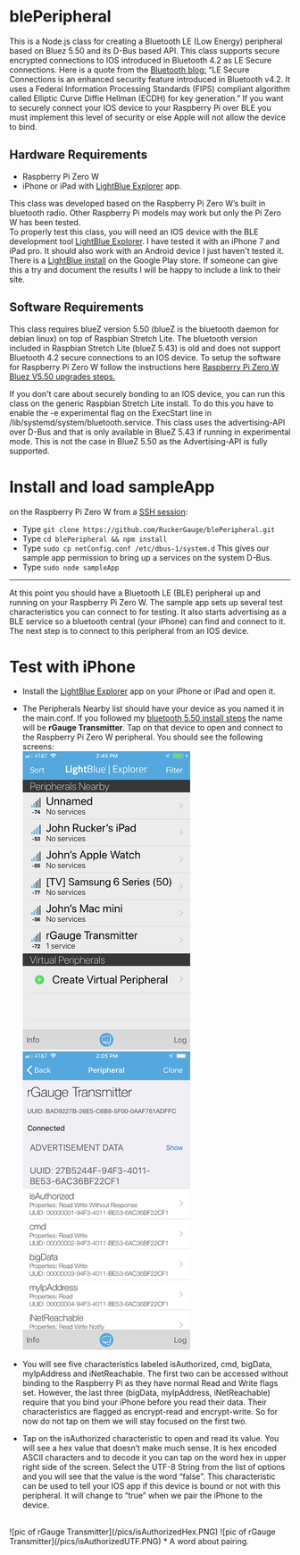 # blePeripheral
This is a Node.js class for creating a Bluetooth LE (Low Energy) peripheral based on Bluez 5.50 and its D-Bus based API.  This class supports secure encrypted connections to IOS introduced in Bluetooth 4.2 as LE Secure connections.  Here is a quote from the [Bluetooth blog:]( https://blog.bluetooth.com/bluetooth-pairing-part-4) “LE Secure Connections is an enhanced security feature introduced in Bluetooth v4.2. It uses a Federal Information Processing Standards (FIPS) compliant algorithm called Elliptic Curve Diffie Hellman (ECDH) for key generation.” 
If you want to securely connect your IOS device to your Raspberry Pi over BLE you must implement this level of security or else Apple will not allow the device to bind.  
## Hardware Requirements
* Raspberry Pi Zero W
* iPhone or iPad with [LightBlue Explorer]( https://itunes.apple.com/us/app/lightblue-explorer/id557428110?mt=8) app.

This class was developed based on the Raspberry Pi Zero W’s built in bluetooth radio.  Other Raspberry Pi models may work but only the Pi Zero W has been tested.  
To properly test this class, you will need an IOS device with the BLE development tool [LightBlue Explorer]( https://itunes.apple.com/us/app/lightblue-explorer/id557428110?mt=8).  I have tested it with an iPhone 7 and iPad pro.  It should also work with an Android device I just haven't tested it.  There is a [LightBlue install](https://play.google.com/store/apps/details?id=com.punchthrough.lightblueexplorer&hl=en_US) on the Google Play store.  If someone can give this a try and document the results I will be happy to include a link to their site.  
## Software Requirements
This class requires blueZ version 5.50 (blueZ is the bluetooth daemon for debian linux) on top of Raspbian Stretch Lite.  The bluetooth version included in Raspbian Stretch Lite (blueZ 5.43) is old and does not support Bluetooth 4.2 secure connections to an IOS device.  To setup the software for Raspberry Pi Zero W follow the instructions here [Raspberry Pi Zero W Bluez V5.50 upgrades steps.](https://github.com/RuckerGauge/Raspberry-Pi-Zero-W-Bluez-5.50-upgrade-steps)<br>
 
 If you don't care about securely bonding to an IOS device, you can run this class on the generic Raspbian Stretch Lite install.  To do this you have to enable the -e experimental flag on the ExecStart line in /lib/systemd/system/bluetooth.service.  This class uses the advertising-API over D-Bus and that is only available in BlueZ 5.43 if running in experimental mode.  This is not the case in BlueZ 5.50 as the Advertising-API is fully supported.  

# Install and load sampleApp
on the Raspberry Pi Zero W from a [SSH session](https://www.raspberrypi.org/magpi/ssh-remote-control-raspberry-pi/):
* Type `git clone https://github.com/RuckerGauge/blePeripheral.git`
* Type `cd blePeripheral && npm install`
* Type `sudo cp netConfig.conf /etc/dbus-1/system.d`  This gives our sample app permission to bring up a services on the system D-Bus.
* Type `sudo node sampleApp` 
---
At this point you should have a Bluetooth LE (BLE) peripheral up and running on your Raspberry Pi Zero W.  The sample app sets up several test characteristics you can connect to for testing.  It also starts advertising as a BLE service so a bluetooth central (your iPhone) can find and connect to it.   The next step is to connect to this peripheral from an IOS device.  

# Test with iPhone
* Install the [LightBlue Explorer]( https://itunes.apple.com/us/app/lightblue-explorer/id557428110?mt=8) app on your iPhone or iPad and open it.
* The Peripherals Nearby list should have your device as you named it in the main.conf.  If you followed my [bluetooth 5.50 install steps](https://github.com/RuckerGauge/Raspberry-Pi-Zero-W-Bluez-5.50-upgrade-steps) the name will be **rGauge Transmitter**. Tap on that device to open and connect to the Raspberry Pi Zero W peripheral. You should see the following screens:<br>
![pic of rGauge Transmitter](/pics/mainLightBlue.PNG)
![pic of rGauge Transmitter](/pics/isAuthorized.PNG)
* You will see five characteristics labeled isAuthorized, cmd, bigData, myIpAddress and iNetReachable.  The first two can be accessed without binding to the Raspberry Pi as they have normal Read and Write flags set.  However, the last three (bigData, myIpAddress, iNetReachable) require that you bind your iPhone before you read their data.  Their characteristics are flagged as encrypt-read and encrypt-write.  So for now do not tap on them we will stay focused on the first two.

* Tap on the isAuthorized characteristic to open and read its value.  You will see a hex value that doesn’t make much sense.  It is hex encoded ASCII characters and to decode it you can tap on the word hex in upper right side of the screen.  Select the UTF-8 String from the list of options and you will see that the value is the word “false”.  This characteristic can be used to tell your IOS app if this device is bound or not with this peripheral.  It will change to “true” when we pair the iPhone to the device. 
<br>
![pic of rGauge Transmitter](/pics/isAuthorizedHex.PNG)
![pic of rGauge Transmitter](/pics/isAuthorizedUTF.PNG)
* A word about pairing. 
